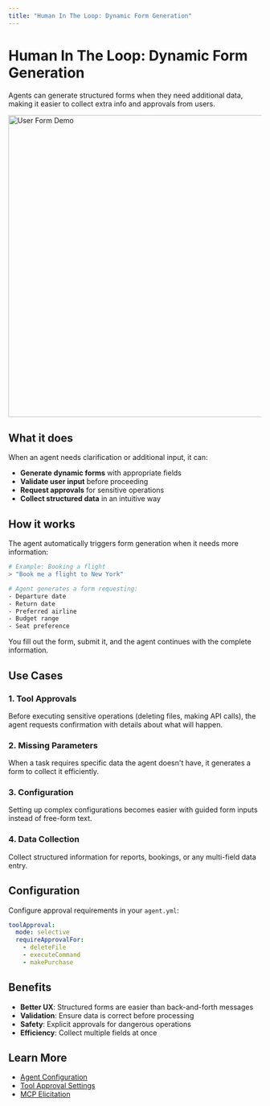 ```yaml
---
title: "Human In The Loop: Dynamic Form Generation"
---
```


# Human In The Loop: Dynamic Form Generation

Agents can generate structured forms when they need additional data, making it easier to collect extra info and approvals from users.

<img src="/assets/user_form_demo.gif" alt="User Form Demo" width="600"/>

## What it does

When an agent needs clarification or additional input, it can:
- **Generate dynamic forms** with appropriate fields
- **Validate user input** before proceeding
- **Request approvals** for sensitive operations
- **Collect structured data** in an intuitive way

## How it works

The agent automatically triggers form generation when it needs more information:

```bash
# Example: Booking a flight
> "Book me a flight to New York"

# Agent generates a form requesting:
- Departure date
- Return date
- Preferred airline
- Budget range
- Seat preference
```

You fill out the form, submit it, and the agent continues with the complete information.

## Use Cases

### 1. Tool Approvals
Before executing sensitive operations (deleting files, making API calls), the agent requests confirmation with details about what will happen.

### 2. Missing Parameters
When a task requires specific data the agent doesn't have, it generates a form to collect it efficiently.

### 3. Configuration
Setting up complex configurations becomes easier with guided form inputs instead of free-form text.

### 4. Data Collection
Collect structured information for reports, bookings, or any multi-field data entry.

## Configuration

Configure approval requirements in your `agent.yml`:

```yaml
toolApproval:
  mode: selective
  requireApprovalFor:
    - deleteFile
    - executeCommand
    - makePurchase
```

## Benefits

- **Better UX**: Structured forms are easier than back-and-forth messages
- **Validation**: Ensure data is correct before processing
- **Safety**: Explicit approvals for dangerous operations
- **Efficiency**: Collect multiple fields at once

## Learn More

- [Agent Configuration](/docs/guides/configuring-dexto/overview)
- [Tool Approval Settings](/docs/guides/configuring-dexto/agent-yml#tool-approval)
- [MCP Elicitation](/docs/mcp/elicitation)
